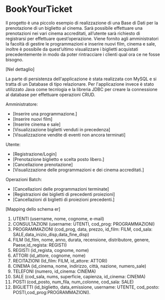 # BookYourTicket

Il progetto è una piccolo esempio di realizzazione di una Base di Dati per la prenotazione di un biglietto al cinema.
Sarà possibile effettuare una prenotazioni nei vari cinema accreditati,
all’utente sarà richiesto di registrarsi per effettuare quest’operazione.
Viene fornito agli amministratori la facoltà di gestire le programmazioni
e inserire nuovi film, cinema e sale, inoltre è possibile da quest’ultimo
visualizzare i biglietti acquistati precedentemente in modo da poter
rintracciare i clienti qual ora ce ne fosse bisogno.

[Nel dettaglio]

La parte di persistenza dell'applicazione è stata realizzata con MySQL e si tratta di un Database di tipo relazionare.
Per l'applicazione invece è stato utilizzato Java come tecnlogia e la libreria JDBC per creare la connessione al database per effettuare operazioni CRUD.

Amministratore:
<ul><li>[Inserire una programmazione.]</li>
<li>[Inserire nuovi film]</li>
<li> [Inserire cinema e sale]</i>
<li>[Visualizzazione biglietti venduti in precedenza]</li>
<li> [Visualizzazione vendite di eventi non ancora terminati]</li></ul>

Utente:
 <ul><li>[Registrazione/Login]
<li>[Prenotazione biglietto e scelta posto libero.]</li>
<li>[Cancellazione prenotazione]</li>
<li>[Visualizzazione delle programmazioni e dei cinema accreditati.]</li></ul>

Operazioni Batch:
<ul><li>[Cancellazioni delle programmazioni terminate]</li>
<li> [Registrazioni dei biglietti di precedenti proiezioni]</li>
<li>[Cancellazioni di biglietti di proiezioni precedenti.]</ul>


[Mapping dello schema er]

<ol><li>UTENTI (username, nome, cognome, e-mail)</li>
<li>CONSULTAZIONI (username: UTENTI, cod_prog: PROGRAMMAZIONI)</li>
<li>PROGRAMMAZIONI (cod_prog, data, prezzo, id_film: FILM, cod_sala: SALE,data_inizio_disp,data_fine_disp)</li>
<li>FILM (Id_film, nome, anno, durata, recensione, distributore, genere, Paese,id_regista: REGISTI)</li>
<li>REGISTI (id_regista, cognome, nome)</li>
<li>ATTORI (id_attore, cognome, nome)</li>
<li>RECITAZIONI (Id_film: FILM, id_attore: ATTORI)</li>
<li>CINEMA (id_cinema, nome, indirizzo, città, nazione, numero_sale)</li>
<li>TELEFONI (numero, id_cinema: CINEMA)</li>
<li>SALE (cod_sala, nums, superficie, capienza, id_cinema: CINEMA)</li>
<li>POSTI (cod_posto, num_fila, num_colonne, cod_sala: SALE)</li>
<li>BIGLIETTI (id_biglietto, data_emissione, username: UTENTE, cod_posto: POSTI,cod_prog:PROGRAMMAZIONI).</li></ol>
